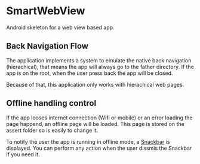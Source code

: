 # SmartWebView

Android skeleton for a web view based app. 

## Back Navigation Flow

The application implements a system to emulate the native back navigation (hierachical), that means the app will always go to the father directory. If the app is on the root, when the user press back the app will be closed.

Because of that, this application only works with hierachical web pages.

## Offline handling control

If the app looses internet connection (Wifi or mobile) or an error loading the page happend, an offline page will be loaded. This page is stored on the assert folder so is easily to change it. 

To notify the user the app is running in offline mode, a [Snackbar](https://github.com/nispok/snackbar) is displayed. You can perform any action when the user dissmis the Snackbar if you need it.






